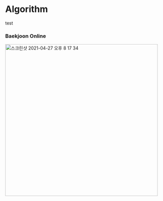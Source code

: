 # Algorithm

test
### Baekjoon Online
<img width="486" alt="스크린샷 2021-04-27 오후 8 17 34" src="https://user-images.githubusercontent.com/80037682/116233315-1984d200-a796-11eb-9f9f-f373605e0f8d.png">
